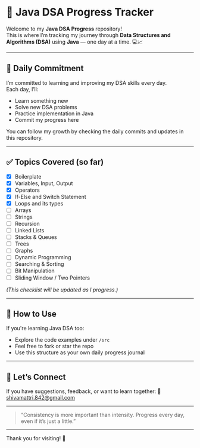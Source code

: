 # 🚀 Java DSA Progress Tracker

Welcome to my **Java DSA Progress** repository!  
This is where I’m tracking my journey through **Data Structures and Algorithms (DSA)** using **Java** — one day at a time. 💻📈

---

## 📅 Daily Commitment

I’m committed to learning and improving my DSA skills every day.  
Each day, I’ll:
- Learn something new
- Solve new DSA problems
- Practice implementation in Java
- Commit my progress here

You can follow my growth by checking the daily commits and updates in this repository.

---

## ✅ Topics Covered (so far)

- [x] Boilerplate
- [x] Variables, Input, Output
- [x] Operators
- [x] If-Else and Switch Statement
- [x] Loops and its types
- [ ] Arrays
- [ ] Strings
- [ ] Recursion
- [ ] Linked Lists
- [ ] Stacks & Queues
- [ ] Trees
- [ ] Graphs
- [ ] Dynamic Programming
- [ ] Searching & Sorting
- [ ] Bit Manipulation
- [ ] Sliding Window / Two Pointers

*(This checklist will be updated as I progress.)*

---

## 📌 How to Use

If you're learning Java DSA too:
- Explore the code examples under `/src`
- Feel free to fork or star the repo
- Use this structure as your own daily progress journal

---

## 💬 Let’s Connect

If you have suggestions, feedback, or want to learn together:
📧 [shivamattri.842@gmail.com](mailto:shivamattri.842@gmail.com)

---

> “Consistency is more important than intensity. Progress every day, even if it’s just a little.”

---

Thank you for visiting! 🙌

